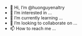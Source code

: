 - 👋 Hi, I’m @huonguyenaltry
- 👀 I’m interested in ...
- 🌱 I’m currently learning ...
- 💞️ I’m looking to collaborate on ...
- 📫 How to reach me ...

<!---
huonguyenaltry/huonguyenaltry is a ✨ special ✨ repository because its `README.md` (this file) appears on your GitHub profile.
You can click the Preview link to take a look at your changes.
--->
